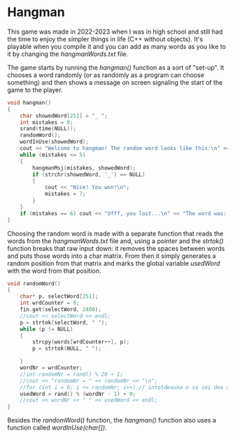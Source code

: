# Hangman 
This game was made in 2022-2023 when I was in high school and still had the time to enjoy the simpler things in life (C++ without objects). It's playable when you compile it and you can add as many words as you like to it by changing the _hangmanWords.txt_ file.

The game starts by running the *hangman()* function as a sort of "set-up". It chooses a word randomly (or as randomly as a program can choose something) and then shows a message on screen signaling the start of the game to the player.

```cpp
void hangman()
{
	char showedWord[251] = "_ ";
	int mistakes = 0;
	srand(time(NULL));
	randomWord();
	wordInUse(showedWord);
	cout << "Welcome to hangman! The random word looks like this:\n" << showedWord;
	while (mistakes <= 5)
	{
		hangmanMsj(mistakes, showedWord);
		if (strchr(showedWord, '_') == NULL)
		{
			cout << "Nice! You won!\n";
			mistakes = 7;
		}
	}
	if (mistakes == 6) cout << "Offf, you lost...\n" << "The word was: " << words[usedWord] << "\n";
}
```

Choosing the random word is made with a separate function that reads the words from the *hangmanWords.txt* file and, using a pointer and the *strtok()* function breaks that raw input down: it removes the spaces between words and puts those words into a char matrix. From then it simply generates a random position from that matrix and marks the global variable *usedWord* with the word from that position.

```cpp
void randomWord()
{
	char* p, selectWord[251];
	int wrdCounter = 0;
	fin.get(selectWord, 2400);
	//cout << selectWord << endl;
	p = strtok(selectWord, " ");
	while (p != NULL)
	{
		strcpy(words[wrdCounter++], p);
		p = strtok(NULL, " ");

	}
	wordNr = wrdCounter;
	//int randomNr = rand() % 20 + 1;
	//cout << "randomNr = " << randomNr << "\n";
	//for (int i = 0; i <= randomNr; i++) // intotdeauna o sa imi dea acelasi cuvant idk how to fix it fr
	usedWord = rand() % (wordNr - 1) + 0;
	//cout << wordNr << " " << usedWord << endl;
}
```

Besides the *randomWord()* function, the *hangman()* function also uses a function called *wordInUse(char[])*.